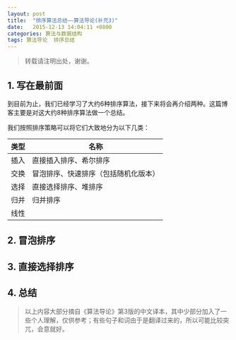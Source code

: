 ```yaml
---
layout: post
title:  "排序算法总结——算法导论(补充3)"
date:   2015-12-13 14:04:11 +0800
categories: 算法与数据结构
tags: 算法导论  排序总结
---
```


> 转载请注明出处，谢谢。

## 1. 写在最前面

到目前为止，我们已经学习了大约6种排序算法，接下来将会再介绍两种。这篇博客主要是对这大约8种排序算法做一个总结。

我们按照排序策略可以将它们大致地分为以下几类：

| 类型| 名称               			   |
|-----|------------------------------|
| 插入| 直接插入排序、希尔排序			|
| 交换| 冒泡排序、快速排序（包括随机化版本）|
| 选择| 直接选择排序、堆排序	         |
| 归并| 归并排序           			 |
| 线性|                   			|

## 2. 冒泡排序

## 3. 直接选择排序

## 4. 总结



> 以上内容大部分摘自《算法导论》第3版的中文译本，其中少部分加入了一些个人理解，仅供参考；有些句子和词由于是翻译过来的，所以可能比较突兀，会意就好。
